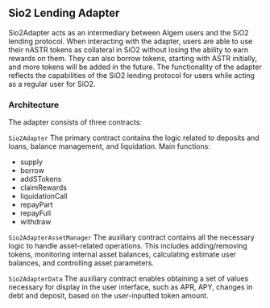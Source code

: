 ## Sio2 Lending Adapter

Sio2Adapter acts as an intermediary between Algem users and the SiO2 lending protocol. When interacting with the adapter, users are able to use their nASTR tokens as collateral in SiO2 without losing the ability to earn rewards on them. They can also borrow tokens, starting with ASTR initially, and more tokens will be added in the future. The functionality of the adapter reflects the capabilities of the SiO2 lending protocol for users while acting as a regular user for SiO2.

### Architecture

The adapter consists of three contracts:

`Sio2Adapter`
The primary contract contains the logic related to deposits and loans, balance management, and liquidation.
Main functions:
- supply
- borrow
- addSTokens
- claimRewards
- liquidationCall
- repayPart
- repayFull
- withdraw

`Sio2AdapterAssetManager`
The auxiliary contract contains all the necessary logic to handle asset-related operations. This includes adding/removing tokens, monitoring internal asset balances, calculating estimate user balances, and controlling asset parameters.

`Sio2AdapterData`
The auxiliary contract enables obtaining a set of values necessary for display in the user interface, such as APR, APY, changes in debt and deposit, based on the user-inputted token amount.